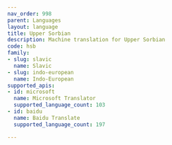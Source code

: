 ```yaml
---
nav_order: 998
parent: Languages
layout: language
title: Upper Sorbian
description: Machine translation for Upper Sorbian
code: hsb
family:
- slug: slavic
  name: Slavic
- slug: indo-european
  name: Indo-European
supported_apis:
- id: microsoft
  name: Microsoft Translator
  supported_language_count: 103
- id: baidu
  name: Baidu Translate
  supported_language_count: 197

---
```



